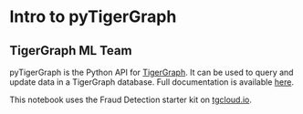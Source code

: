 # Intro to pyTigerGraph
## TigerGraph ML Team

pyTigerGraph is the Python API for [TigerGraph](https://www.tigergraph.com/). It can be used to query and update data in a TigerGraph database. Full documentation is available [here](https://github.com/pyTigerGraph/pyTigerGraph).

This notebook uses the Fraud Detection starter kit on [tgcloud.io](https://tgcloud.io/).